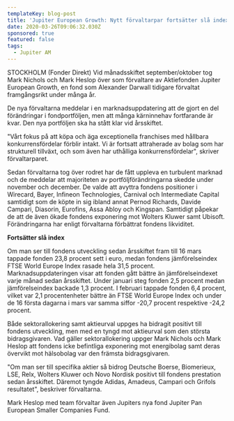 ```yaml
---
templateKey: blog-post
title: 'Jupiter European Growth: Nytt förvaltarpar fortsätter slå index'
date: 2020-03-26T09:06:32.030Z
sponsored: true
featured: false
tags:
  - Jupiter AM
---
```

STOCKHOLM (Fonder Direkt) Vid månadsskiftet september/oktober tog Mark Nichols och Mark Heslop över som förvaltare av Aktiefonden Jupiter European Growth, en fond som Alexander Darwall tidigare förvaltat framgångsrikt under många år.

De nya förvaltarna meddelar i en marknadsuppdatering att de gjort en del förändringar i fondportföljen, men att många kärninnehav fortfarande är kvar. Den nya portföljen ska ha stått klar vid årsskiftet.

"Vårt fokus på att köpa och äga exceptionella franchises med hållbara konkurrensfördelar förblir intakt. Vi är fortsatt attraherade av bolag som har strukturell tillväxt, och som även har uthålliga konkurrensfördelar", skriver förvaltarparet.

Sedan förvaltarna tog över rodret har de fått uppleva en turbulent marknad och de meddelar att majoriteten av portföljförändringarna skedde under november och december. De valde att avyttra fondens positioner i Wirecard, Bayer, Infineon Technologies, Carnival och Intermediate Capital samtidigt som de köpte in sig ibland annat Pernod Richards, Davide Campari, Diasorin, Eurofins, Assa Abloy och Kingspan. Samtidigt påpekar de att de även ökade fondens exponering mot Wolters Kluwer samt Ubisoft. Förändringarna har enligt förvaltarna förbättrat fondens likviditet.

**Fortsätter slå index**

Om man ser till fondens utveckling sedan årsskiftet fram till 16 mars tappade fonden 23,8 procent sett i euro, medan fondens jämförelseindex FTSE World Europe Index rasade hela 31,5 procent. Marknadsuppdateringen visar att fonden gått bättre än jämförelseindexet varje månad sedan årsskiftet. Under januari steg fonden 2,5 procent medan jämförelseindex backade 1,3 procent. I februari tappade fonden 6,4 procent, vilket var 2,1 procentenheter bättre än FTSE World Europe Index och under de 16 första dagarna i mars var samma siffor -20,7 procent respektive -24,2 procent.

Både sektorallokering samt aktieurval uppges ha bidragit positivt till fondens utveckling, men med en tyngd mot aktieurval som den största bidragsgivaren. Vad gäller sektorallokering uppger Mark Nichols och Mark Heslop att fondens icke befintliga exponering mot energibolag samt deras övervikt mot hälsobolag var den främsta bidragsgivaren.

"Om man ser till specifika aktier så bidrog Deutsche Boerse, Biomerieux, LSE, Relx, Wolters Kluwer och Novo Nordisk positivt till fondens prestation sedan årsskiftet. Däremot tyngde Adidas, Amadeus, Campari och Grifols resultatet", beskriver förvaltarna.

Mark Heslop med team förvaltar även Jupiters nya fond Jupiter Pan European Smaller Companies Fund.